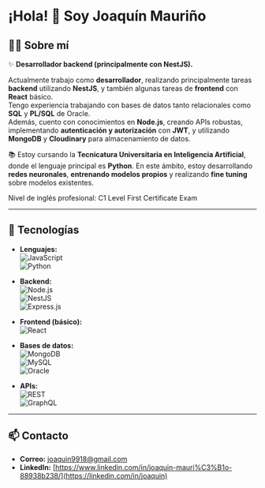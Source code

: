 # ¡Hola! 👋 Soy **Joaquín Mauriño**

## 👨‍💻 Sobre mí
✨ **Desarrollador backend (principalmente con NestJS).**

Actualmente trabajo como **desarrollador**, realizando principalmente tareas **backend** utilizando **NestJS**, y también algunas tareas de **frontend** con **React** básico.  
Tengo experiencia trabajando con bases de datos tanto relacionales como **SQL** y **PL/SQL** de Oracle.  
Además, cuento con conocimientos en **Node.js**, creando APIs robustas, implementando **autenticación y autorización** con **JWT**, y utilizando **MongoDB** y **Cloudinary** para almacenamiento de datos.

📚 Estoy cursando la **Tecnicatura Universitaria en Inteligencia Artificial**, donde el lenguaje principal es **Python**. En este ámbito, estoy desarrollando **redes neuronales**, **entrenando modelos propios** y realizando **fine tuning** sobre modelos existentes.  

Nivel de inglés profesional: C1 Level First Certificate Exam

---

## 🚀 Tecnologías
- **Lenguajes:**  
  ![JavaScript](https://img.shields.io/badge/JavaScript-F7DF1E?style=flat-square&logo=javascript&logoColor=black)  
  ![Python](https://img.shields.io/badge/Python-3776AB?style=flat-square&logo=python&logoColor=white)

- **Backend:**  
  ![Node.js](https://img.shields.io/badge/Node.js-339933?style=flat-square&logo=node.js&logoColor=white)  
  ![NestJS](https://img.shields.io/badge/NestJS-E0234E?style=flat-square&logo=nestjs&logoColor=white)  
  ![Express.js](https://img.shields.io/badge/Express.js-000000?style=flat-square&logo=express&logoColor=white)

- **Frontend (básico):**  
  ![React](https://img.shields.io/badge/React-61DAFB?style=flat-square&logo=react&logoColor=black)

- **Bases de datos:**  
  ![MongoDB](https://img.shields.io/badge/MongoDB-47A248?style=flat-square&logo=mongodb&logoColor=white)  
  ![MySQL](https://img.shields.io/badge/MySQL-4479A1?style=flat-square&logo=mysql&logoColor=white)  
  ![Oracle](https://img.shields.io/badge/Oracle-FF0000?style=flat-square&logo=oracle&logoColor=white)

- **APIs:**  
  ![REST](https://img.shields.io/badge/REST-25D366?style=flat-square&logo=rest&logoColor=white)  
  ![GraphQL](https://img.shields.io/badge/GraphQL-E10098?style=flat-square&logo=graphql&logoColor=white)

---

## 📫 Contacto
- **Correo:** [joaquin9918@gmail.com](mailto:joaquin9918@gmail.com)  
- **LinkedIn:** [https://www.linkedin.com/in/joaquin-mauri%C3%B1o-88938b238/](https://linkedin.com/in/joaquin)
